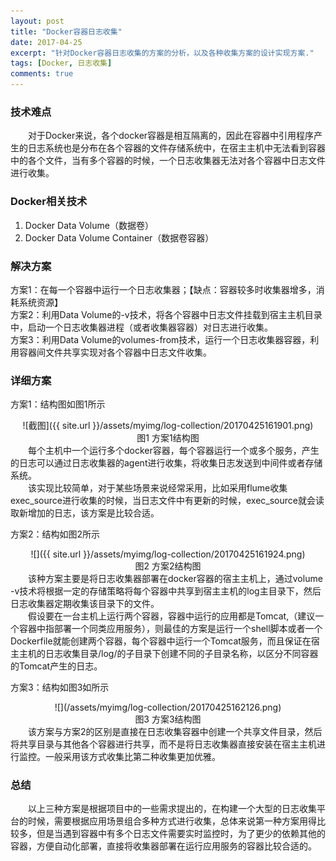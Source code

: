 ```yaml
---
layout: post
title: "Docker容器日志收集"
date: 2017-04-25
excerpt: "针对Docker容器日志收集的方案的分析，以及各种收集方案的设计实现方案."
tags: [Docker, 日志收集]
comments: true
---
```




### 技术难点 ###
&ensp;&ensp;&ensp;&ensp;对于Docker来说，各个docker容器是相互隔离的，因此在容器中引用程序产生的日志系统也是分布在各个容器的文件存储系统中，在宿主主机中无法看到容器中的各个文件，当有多个容器的时候，一个日志收集器无法对各个容器中日志文件进行收集。


### Docker相关技术 ###
1. Docker Data Volume（数据卷）
2. Docker Data Volume Container（数据卷容器）


### 解决方案 ###
方案1：在每一个容器中运行一个日志收集器；【缺点：容器较多时收集器增多，消耗系统资源】<br>
方案2：利用Data Volume的-v技术，将各个容器中日志文件挂载到宿主主机目录中，启动一个日志收集器进程（或者收集器容器）对日志进行收集。<br>
方案3：利用Data Volume的volumes-from技术，运行一个日志收集器容器，利用容器间文件共享实现对各个容器中日志文件收集。

### 详细方案 ###
方案1：结构图如图1所示<br>
<center>![截图]({{ site.url }}/assets/myimg/log-collection/20170425161901.png)</center>

<center> 图1 方案1结构图 </center>
&ensp;&ensp;&ensp;&ensp;每个主机中一个运行多个docker容器，每个容器运行一个或多个服务，产生的日志可以通过日志收集器的agent进行收集，将收集日志发送到中间件或者存储系统。<br>
&ensp;&ensp;&ensp;&ensp;该实现比较简单，对于某些场景来说经常采用，比如采用flume收集exec_source进行收集的时候，当日志文件中有更新的时候，exec_source就会读取新增加的日志，该方案是比较合适。


方案2：结构如图2所示<br>
<center>![]({{ site.url }}/assets/myimg/log-collection/20170425161924.png)</center>

<center> 图2 方案2结构图 </center>
&ensp;&ensp;&ensp;&ensp;该种方案主要是将日志收集器部署在docker容器的宿主主机上，通过volume -v技术将根据一定的存储策略将每个容器中共享到宿主主机的log主目录下，然后日志收集器定期收集该目录下的文件。<br>
&ensp;&ensp;&ensp;&ensp;假设要在一台主机上运行两个容器，容器中运行的应用都是Tomcat,（建议一个容器中指部署一个同类应用服务），则最佳的方案是运行一个shell脚本或者一个Dockerfile就能创建两个容器，每个容器中运行一个Tomcat服务，而且保证在宿主主机的日志收集目录/log/的子目录下创建不同的子目录名称，以区分不同容器的Tomcat产生的日志。

方案3：结构如图3如所示 <br>
<center>![](/assets/myimg/log-collection/20170425162126.png)</center>
<center> 图3 方案3结构图 </center>
&ensp;&ensp;&ensp;&ensp;该方案与方案2的区别是直接在日志收集容器中创建一个共享文件目录，然后将共享目录与其他各个容器进行共享，而不是将日志收集器直接安装在宿主主机进行监控。一般采用该方式收集比第二种收集更加优雅。

### 总结 ###
&ensp;&ensp;&ensp;&ensp;以上三种方案是根据项目中的一些需求提出的，在构建一个大型的日志收集平台的时候，需要根据应用场景组合多种方式进行收集，总体来说第一种方案用得比较多，但是当遇到容器中有多个日志文件需要实时监控时，为了更少的依赖其他的容器，方便自动化部署，直接将收集器部署在运行应用服务的容器比较合适的。
